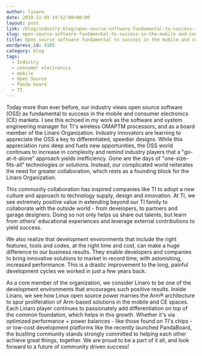 ```yaml
---
author: linaro
date: 2010-11-09 19:52:00+00:00
layout: post
link: /blog/industry-blog/open-source-software-fundamental-to-success-in-the-mobile-and-consumer-electronics-markets/
slug: open-source-software-fundamental-to-success-in-the-mobile-and-consumer-electronics-markets
title: Open source software fundamental to success in the mobile and consumer electronics markets
wordpress_id: 4105
category: blog
tags:
  - Industry
  - consumer electronics
  - mobile
  - Open Source
  - Panda board
  - TI
---
```


Today more than ever before, our industry views open source software (OSS) as fundamental to success in the mobile and consumer electronics (CE) markets. I see this echoed in my work as the software and system engineering manager for TI's wireless OMAPTM processors, and as a board member of the Linaro Organization. Industry innovators are learning to appreciate the OSS a key to differentiated, speedier designs. While this appreciation runs deep and fuels new opportunities, the OSS world continues to increase in complexity and remind industry players that a "go-at-it-alone" approach yields inefficiency. Gone are the days of "one-size-fits-all" technologies or solutions. Instead, our complicated world reiterates the need for greater collaboration, which rests as a founding block for the Linaro Organization.

This community collaboration has inspired companies like TI to adopt a new culture and approach to technology supply, design and innovation. At TI, we see extremely positive value in extending beyond our TI family to collaborate with the outside world - from developers, to partners and garage designers. Doing so not only helps us share out talents, but learn from others' educational experiences and leverage external contributions to yield success.

We also realize that development environments that include the right features, tools and codes, at the right time and cost, can make a huge difference to our business results. They enable developers and companies to bring innovative solutions to market in record time, with astonishing, increased performance. This is a drastic improvement to the long, painful development cycles we worked in just a few years back.

<!-- more -->

As a core member of the organization, we consider Linaro to be one of the development environments that encourages such positive results. Inside Linaro, we see how Linux open source power marries the Arm® architecture to spur proliferation of Arm-based solutions in the mobile and CE spaces. Each Linaro player continues to passionately add differentiation on top of the common foundation, which helps in this growth. Whether it's via optimized performance + power balances - like those found on TI's chips - or low-cost development platforms like the recently launched PandaBoard, the bustling community stands strongly committed to helping each other achieve great things, together. We are proud to be a part of it all, and look forward to a future of community driven success!
